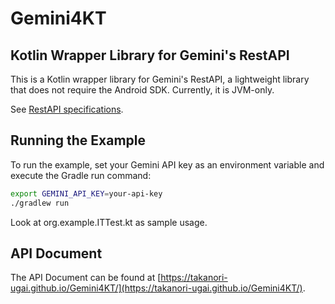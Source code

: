 # Gemini4KT

## Kotlin Wrapper Library for Gemini's RestAPI

This is a Kotlin wrapper library for Gemini's RestAPI, a lightweight library that does not require the Android SDK. Currently, it is JVM-only.

See [RestAPI specifications](https://ai.google.dev/tutorials/rest_quickstart?hl=en).

## Running the Example

To run the example, set your Gemini API key as an environment variable and execute the Gradle run command:

```bash
export GEMINI_API_KEY=your-api-key
./gradlew run
```

Look at org.example.ITTest.kt as sample usage.

## API Document
The API Document can be found at [https://takanori-ugai.github.io/Gemini4KT/](https://takanori-ugai.github.io/Gemini4KT/).
